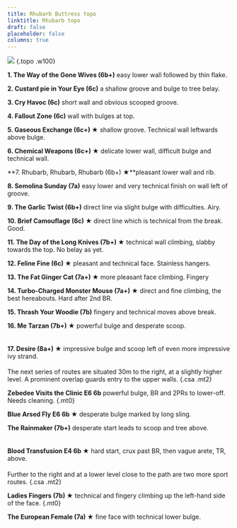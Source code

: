 ```yaml
---
title: Rhubarb Buttress topo
linktitle: Rhubarb topo
draft: false
placeholder: false
columns: true
---
```




<style>
    p:nth-of-type(18),
    p:nth-of-type(23) {
        margin: 2.5em auto 1.3em auto;
    }
</style>

![](/img/peak/cheedale/rhutopo.gif)
{.topo .w100}

**1\. The Way of the Gone Wives (6b+)** easy lower wall followed by thin flake.

**2\. Custard pie in Your Eye (6c)** a shallow groove and bulge to tree belay.

**3\. Cry Havoc (6c)** short wall and obvious scooped groove.

**4\. Fallout Zone (6c)** wall with bulges at top.

**5\. Gaseous Exchange (6c+) ★** shallow groove. Technical wall leftwards above bulge.

**6\. Chemical Weapons (6c+) ★** delicate lower wall, difficult bulge and technical wall.

**7\. Rhubarb, Rhubarb, Rhubarb (6b+) ★**pleasant lower wall and rib.

**8\. Semolina Sunday (7a)** easy lower and very technical finish on wall left of groove.

**9\. The Garlic Twist (6b+)** direct line via slight bulge with difficulties. Airy.

**10\. Brief Camouflage (6c) ★** direct line which is technical from the break. Good.

**11\. The Day of the Long Knives (7b+) ★** technical wall climbing, slabby towards the top. No belay as yet.

**12\. Feline Fine (6c) ★** pleasant and technical face. Stainless hangers.

**13\. The Fat Ginger Cat (7a+) ★** more pleasant face climbing. Fingery

**14\. Turbo-Charged Monster Mouse (7a+) ★** direct and fine climbing, the best hereabouts. Hard after 2nd BR.

**15\. Thrash Your Woodie (7b)** fingery and technical moves above break.

**16\. Me Tarzan (7b+) ★** powerful bulge and desperate scoop.

**17\. Desire (8a+) ★** impressive bulge and scoop left of even more impressive ivy strand.

The next series of routes are situated 30m to the right, at a slightly higher level. A prominent overlap guards entry to the upper walls.
{.csa .mt2}

**Zebedee Visits the Clinic E6 6b** powerful bulge, BR and 2PRs to lower-off. Needs cleaning.
{.mt0}

**Blue Arsed Fly E6 6b ★** desperate bulge marked by long sling.

**The Rainmaker (7b+)** desperate start leads to scoop and tree above.

**Blood Transfusion E4 6b ★** hard start, crux past BR, then vague arete, TR, above.

Further to the right and at a lower level close to the path are two more sport routes.
{.csa .mt2}

**Ladies Fingers (7b) ★** technical and fingery climbing up the left-hand side of the face.
{.mt0}

**The European Female (7a) ★** fine face with technical lower bulge.


